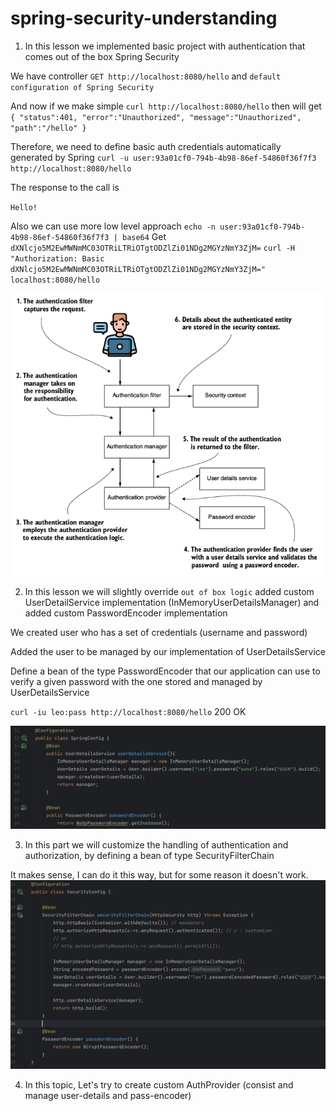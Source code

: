 # spring-security-understanding

1) In this lesson we implemented basic project with authentication that comes out of the box Spring Security

We have controller `GET http://localhost:8080/hello` and `default configuration of Spring Security`

And now if we make simple `curl http://localhost:8080/hello` then will get 
`{
"status":401,
"error":"Unauthorized",
"message":"Unauthorized",
"path":"/hello"
}`

Therefore, we need to define basic auth credentials automatically generated by Spring `curl -u user:93a01cf0-794b-4b98-86ef-54860f36f7f3 http://localhost:8080/hello`

The response to the call is

`Hello!`

Also we can use more low level approach
`echo -n user:93a01cf0-794b-4b98-86ef-54860f36f7f3 | base64`
Get `dXNlcjo5M2EwMWNmMC03OTRiLTRiOTgtODZlZi01NDg2MGYzNmY3ZjM=`
`curl -H "Authorization: Basic dXNlcjo5M2EwMWNmMC03OTRiLTRiOTgtODZlZi01NDg2MGYzNmY3ZjM="  localhost:8080/hello`

<img src="src/main/resources/static/spring-sec-class-design.png">

2) In this lesson we will slightly override `out of box logic` added custom UserDetailService implementation (InMemoryUserDetailsManager) and added custom PasswordEncoder implementation

We created user who has a set of credentials (username and password)

Added the user to be managed by our implementation of UserDetailsService

Define a bean of the type PasswordEncoder that our application can use to verify a given password with the one stored and managed by UserDetailsService

`curl -iu leo:pass http://localhost:8080/hello` 200 OK

<img src="src/main/resources/static/part2-changes.png">

3) In this part we will customize the handling of authentication and authorization, by defining a bean of type SecurityFilterChain

It makes sense, I can do it this way, but for some reason it doesn't work.
<img src="src/main/resources/static/part3-changes.png">

4) In this topic, Let's try to create custom AuthProvider (consist and manage user-details and pass-encoder)
